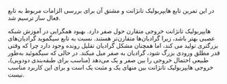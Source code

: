 <p>
در این تمرین تابع هایپربولیک تانژانت و مشتق آن برای بررسی الزامات مربوط به تابع فعال ساز ترسیم شد. 
</p>
<p>
هایپربولیک تانژانت خروجی متقارن حول صفر دارد.  بهبود همگرایی در آموزش شبکه عصبی بهتر باشد، زیرا گرادیان‌ها متقارن‌تر هستند. نسبت به تابع سیگموید گرادیان‌های بزرگتری تولید می کند، اما همچنان مشکل گرادیان تقلیل رونده وجود دارد چرا که وقتی قدر مطلق ورودی بزرگ شود، گرادیان به صفر میل میکند. در حالی که سیگموئید به‌طور طبیعی احتمال خروجی را بین صفر و یک می‌دهد (مناسب برای طبقه‌بندی دودویی)، خروجی هایپربولیک تانژانت بین منهای یک  و مثبت یک است و برای این کاربرد مناسب نیست.
</p>

